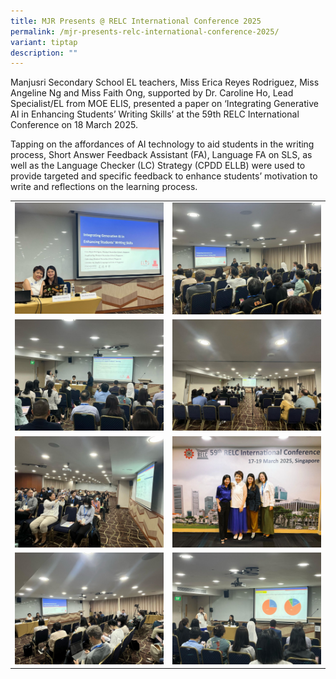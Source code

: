 ```yaml
---
title: MJR Presents @ RELC International Conference 2025
permalink: /mjr-presents-relc-international-conference-2025/
variant: tiptap
description: ""
---
```

<p>Manjusri Secondary School EL teachers, Miss Erica Reyes Rodriguez, Miss
Angeline Ng and Miss Faith Ong, supported by Dr. Caroline Ho, Lead Specialist/EL
from MOE ELIS, presented a paper on ‘Integrating Generative AI in Enhancing
Students’ Writing Skills’ at the 59th RELC International Conference on
18 March 2025.</p>
<p>Tapping on the affordances of AI technology to aid students in the writing
process, Short Answer Feedback Assistant (FA), Language FA on SLS, as well
as the Language Checker (LC) Strategy (CPDD ELLB) were used to provide
targeted and specific feedback to enhance students’ motivation to write
and reflections on the learning process.</p>
<p></p>
<table style="minWidth: 50px">
<colgroup>
<col>
<col>
</colgroup>
<tbody>
<tr>
<td rowspan="1" colspan="1">
<div class="isomer-image-wrapper">
<img style="width: 100%" height="auto" width="100%" alt="" src="/images/Spotlight/2025 RELC/Relc__1_.jpg">
</div>
</td>
<td rowspan="1" colspan="1">
<div class="isomer-image-wrapper">
<img style="width: 100%" height="auto" width="100%" alt="" src="/images/Spotlight/2025 RELC/Relc__9_.jpg">
</div>
</td>
</tr>
<tr>
<td rowspan="1" colspan="1">
<div class="isomer-image-wrapper">
<img style="width: 100%" height="auto" width="100%" alt="" src="/images/Spotlight/2025 RELC/Relc__8_.jpg">
</div>
</td>
<td rowspan="1" colspan="1">
<div class="isomer-image-wrapper">
<img style="width: 100%" height="auto" width="100%" alt="" src="/images/Spotlight/2025 RELC/Relc__7_.jpg">
</div>
</td>
</tr>
<tr>
<td rowspan="1" colspan="1">
<div class="isomer-image-wrapper">
<img style="width: 100%" height="auto" width="100%" alt="" src="/images/Spotlight/2025 RELC/Relc__6_.jpg">
</div>
</td>
<td rowspan="1" colspan="1">
<div class="isomer-image-wrapper">
<img style="width: 100%" height="auto" width="100%" alt="" src="/images/Spotlight/2025 RELC/Relc__5_.jpg">
</div>
</td>
</tr>
<tr>
<td rowspan="1" colspan="1">
<div class="isomer-image-wrapper">
<img style="width: 100%" height="auto" width="100%" alt="" src="/images/Spotlight/2025 RELC/Relc__4_.jpg">
</div>
</td>
<td rowspan="1" colspan="1">
<div class="isomer-image-wrapper">
<img style="width: 100%" height="auto" width="100%" alt="" src="/images/Spotlight/2025 RELC/Relc__3_.jpg">
</div>
</td>
</tr>
</tbody>
</table>
<p></p>